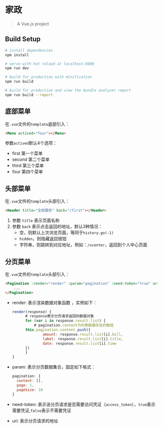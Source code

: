 # 家政

> A Vue.js project

## Build Setup

``` bash
# install dependencies
npm install

# serve with hot reload at localhost:8080
npm run dev

# build for production with minification
npm run build

# build for production and view the bundle analyzer report
npm run build --report
```



## 底部菜单

在`.vue`文件的`template`底部引入：

``` html
<Menu actived="four"></Menu>
```

参数`actived`默认4个选项：

* first 第一个菜单
* second 第二个菜单
* third 第三个菜单
* four 第四个菜单




## 头部菜单

在`.vue`文件的`template`头部引入：

``` html
<Header title="全部服务" back="/first"></Header>
```

1. 参数 `title` 表示页面名称
2. 参数 `back` 表示点击返回的地址，默认3种情况：
   * 空，则默认上次浏览页面，等同于`history.go(-1)`
   * `hidden`，则隐藏返回按钮
   * 字符串，则跳转到对应地址，例如：`/ucenter`，返回到个人中心页面



## 分页菜单

在`.vue`文件的`template`头部引入：

```html
<Pagination :render="render" :param="pagination" :need-token="true" uri="/memberBill/list">
  	...
</Pagination>
```

* render: 表示渲染数据对象函数 ，实例如下：

  ```javascript
  render(response) {
    	# response表示分页请求返回的数据对象
    	for (var i in response.result.list) {
        	# pagination.content为列表数据存在的数组
      	this.pagination.content.push({
            	amount: response.result.list[i].bill,
            	label: response.result.list[i].title,
            	date: response.result.list[i].time
      	})
    	}
  }
  ```

* param: 表示分页数据集合，固定如下格式：

  ```javascript
  pagination: {
  	content: [],
  	page: 1, 
  	pageSize: 10
  }
  ```

* need-token: 表示该分页请求是否需要访问凭证（`access_token`），`true`表示需要凭证,`false`表示不需要凭证

* uri: 表示分页请求的地址